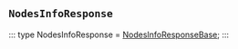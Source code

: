 ## `NodesInfoResponse`
:::
type NodesInfoResponse = [NodesInfoResponseBase](./NodesInfoResponseBase.md);
:::
